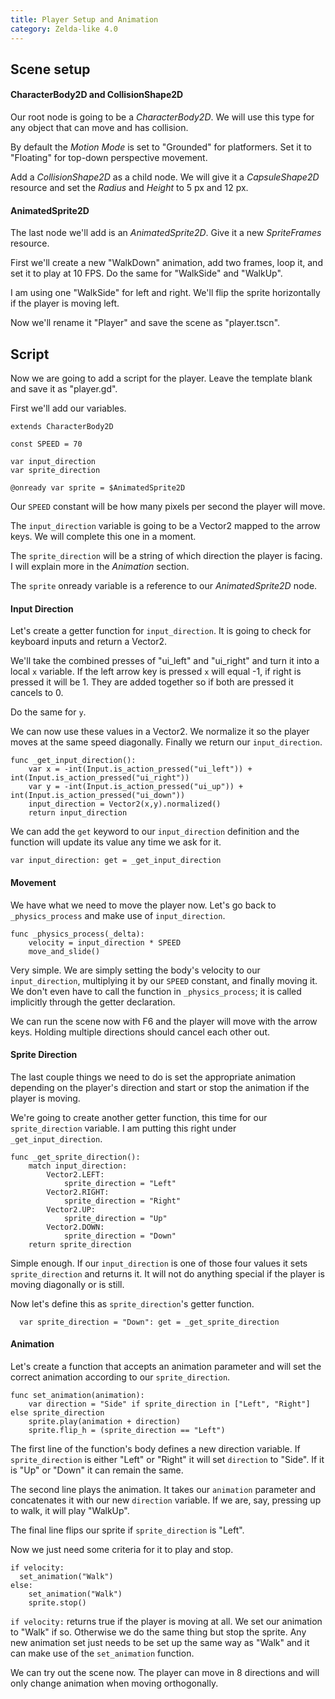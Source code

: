 ```yaml
---
title: Player Setup and Animation
category: Zelda-like 4.0
---
```

## Scene setup
#### CharacterBody2D and CollisionShape2D

Our root node is going to be a *CharacterBody2D*. We will use this type for any object that can move and has collision.

By default the *Motion Mode* is set to "Grounded" for platformers. Set it to "Floating" for top-down perspective movement.

Add a *CollisionShape2D* as a child node. We will give it a *CapsuleShape2D* resource and set the *Radius* and *Height* to 5 px and 12 px.

#### AnimatedSprite2D

The last node we'll add is an *AnimatedSprite2D*. Give it a new *SpriteFrames* resource.

First we'll create a new "WalkDown" animation, add two frames, loop it, and set it to play at 10 FPS. Do the same for "WalkSide" and "WalkUp".

I am using one "WalkSide" for left and right. We'll flip the sprite horizontally if the player is moving left.

Now we'll rename it "Player" and save the scene as "player.tscn".

## Script

Now we are going to add a script for the player. Leave the template blank and save it as "player.gd".

First we'll add our variables.

```gdscript
extends CharacterBody2D

const SPEED = 70

var input_direction
var sprite_direction

@onready var sprite = $AnimatedSprite2D
```

Our `SPEED` constant will be how many pixels per second the player will move.

The `input_direction` variable is going to be a Vector2 mapped to the arrow keys. We will complete this one in a moment.

The `sprite_direction` will be a string of which direction the player is facing. I will explain more in the *Animation* section.

The `sprite` onready variable is a reference to our *AnimatedSprite2D* node.

#### Input Direction

Let's create a getter function for `input_direction`. It is going to check for keyboard inputs and return a Vector2.

We'll take the combined presses of "ui_left" and "ui_right" and turn it into a local `x` variable. If the left arrow key is pressed `x` will equal -1, if right is pressed it will be 1. They are added together so if both are pressed it cancels to 0.

Do the same for `y`.

We can now use these values in a Vector2. We normalize it so the player moves at the same speed diagonally. Finally we return our `input_direction`.

```gdscript
func _get_input_direction():
	var x = -int(Input.is_action_pressed("ui_left")) + int(Input.is_action_pressed("ui_right"))
	var y = -int(Input.is_action_pressed("ui_up")) + int(Input.is_action_pressed("ui_down"))
	input_direction = Vector2(x,y).normalized()
	return input_direction
```

We can add the `get` keyword to our `input_direction` definition and the function will update its value any time we ask for it.

```gdscript
var input_direction: get = _get_input_direction
```

#### Movement

We have what we need to move the player now. Let's go back to `_physics_process` and make use of `input_direction`.

```gdscript
func _physics_process(_delta):
	velocity = input_direction * SPEED
	move_and_slide()
```

Very simple. We are simply setting the body's velocity to our `input_direction`, multiplying it by our `SPEED` constant, and finally moving it. We don't even have to call the function in `_physics_process`; it is called implicitly through the getter declaration.

We can run the scene now with F6 and the player will move with the arrow keys. Holding multiple directions should cancel each other out.

#### Sprite Direction

The last couple things we need to do is set the appropriate animation depending on the player's direction and start or stop the animation if the player is moving.

We're going to create another getter function, this time for our `sprite_direction` variable. I am putting this right under `_get_input_direction`.

```gdscript
func _get_sprite_direction():
	match input_direction:
		Vector2.LEFT:
			sprite_direction = "Left"
		Vector2.RIGHT:
			sprite_direction = "Right"
		Vector2.UP:
			sprite_direction = "Up"
		Vector2.DOWN:
			sprite_direction = "Down"
	return sprite_direction
```

Simple enough. If our `input_direction` is one of those four values it sets `sprite_direction` and returns it. It will not do anything special if the player is moving diagonally or is still.

Now let's define this as `sprite_direction`'s getter function.

```gdscript
  var sprite_direction = "Down": get = _get_sprite_direction
```

#### Animation

Let's create a function that accepts an animation parameter and will set the correct animation according to our `sprite_direction`.

```gdscript
func set_animation(animation):
	var direction = "Side" if sprite_direction in ["Left", "Right"] else sprite_direction
	sprite.play(animation + direction)
	sprite.flip_h = (sprite_direction == "Left")
```

The first line of the function's body defines a new direction variable. If `sprite_direction` is either "Left" or "Right" it will set `direction` to "Side". If it is "Up" or "Down" it can remain the same.

The second line plays the animation. It takes our `animation` parameter and concatenates it with our new `direction` variable. If we are, say, pressing up to walk, it will play "WalkUp".

The final line flips our sprite if `sprite_direction` is "Left".

Now we just need some criteria for it to play and stop.

```gdscript
if velocity:
  set_animation("Walk")
else:
	set_animation("Walk")
	sprite.stop()
```

`if velocity:` returns true if the player is moving at all. We set our animation to "Walk" if so. Otherwise we do the same thing but stop the sprite. Any new animation set just needs to be set up the same way as "Walk" and it can make use of the `set_animation` function.

We can try out the scene now. The player can move in 8 directions and will only change animation when moving orthogonally.